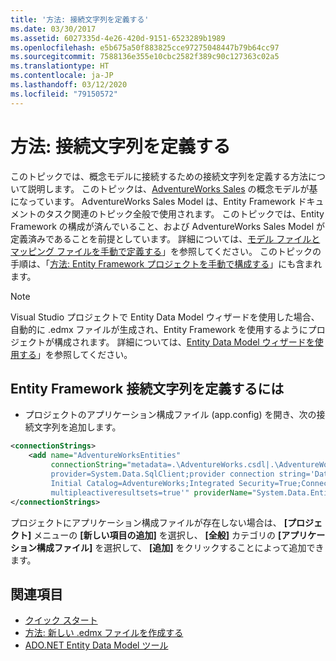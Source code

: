 ```yaml
---
title: '方法: 接続文字列を定義する'
ms.date: 03/30/2017
ms.assetid: 6027335d-4e26-420d-9151-6523289b1989
ms.openlocfilehash: e5b675a50f883825cce97275048447b79b64cc97
ms.sourcegitcommit: 7588136e355e10cbc2582f389c90c127363c02a5
ms.translationtype: HT
ms.contentlocale: ja-JP
ms.lasthandoff: 03/12/2020
ms.locfileid: "79150572"
---
```

# <a name="how-to-define-the-connection-string"></a>方法: 接続文字列を定義する

このトピックでは、概念モデルに接続するための接続文字列を定義する方法について説明します。 このトピックは、[AdventureWorks Sales](https://docs.microsoft.com/previous-versions/dotnet/netframework-4.0/bb387147(v=vs.100)) の概念モデルが基になっています。 AdventureWorks Sales Model は、Entity Framework ドキュメントのタスク関連のトピック全般で使用されます。 このトピックでは、Entity Framework の構成が済んでいること、および AdventureWorks Sales Model が定義済みであることを前提としています。 詳細については、[モデル ファイルとマッピング ファイルを手動で定義する](https://docs.microsoft.com/previous-versions/dotnet/netframework-4.0/bb399785(v=vs.100))」を参照してください。 このトピックの手順は、「[方法: Entity Framework プロジェクトを手動で構成する](https://docs.microsoft.com/previous-versions/dotnet/netframework-4.0/bb738546(v=vs.100))」にも含まれます。

> [!NOTE]
> Visual Studio プロジェクトで Entity Data Model ウィザードを使用した場合、自動的に .edmx ファイルが生成され、Entity Framework を使用するようにプロジェクトが構成されます。 詳細については、[Entity Data Model ウィザードを使用する](https://docs.microsoft.com/previous-versions/dotnet/netframework-4.0/bb738677(v=vs.100))」を参照してください。

## <a name="to-define-the-entity-framework-connection-string"></a>Entity Framework 接続文字列を定義するには

- プロジェクトのアプリケーション構成ファイル (app.config) を開き、次の接続文字列を追加します。

```xml
<connectionStrings>
    <add name="AdventureWorksEntities"
         connectionString="metadata=.\AdventureWorks.csdl|.\AdventureWorks.ssdl|.\AdventureWorks.msl;
         provider=System.Data.SqlClient;provider connection string='Data Source=localhost;
         Initial Catalog=AdventureWorks;Integrated Security=True;Connection Timeout=60;
         multipleactiveresultsets=true'" providerName="System.Data.EntityClient" />
</connectionStrings>
```

プロジェクトにアプリケーション構成ファイルが存在しない場合は、 **[プロジェクト]** メニューの **[新しい項目の追加]** を選択し、 **[全般]** カテゴリの **[アプリケーション構成ファイル]** を選択して、 **[追加]** をクリックすることによって追加できます。

## <a name="see-also"></a>関連項目

- [クイック スタート](https://docs.microsoft.com/previous-versions/dotnet/netframework-4.0/bb399182(v=vs.100))
- [方法: 新しい .edmx ファイルを作成する](https://docs.microsoft.com/previous-versions/dotnet/netframework-4.0/cc716703(v=vs.100))
- [ADO.NET Entity Data Model ツール](https://docs.microsoft.com/previous-versions/dotnet/netframework-4.0/bb399249(v=vs.100))
